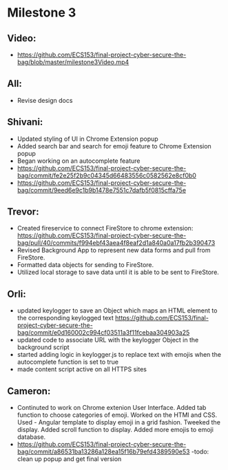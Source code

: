 # Milestone 3
## Video:
- https://github.com/ECS153/final-project-cyber-secure-the-bag/blob/master/milestone3Video.mp4

## All:
- Revise design docs

## Shivani:
- Updated styling of UI in Chrome Extension popup
- Added search bar and search for emoji feature to Chrome Extension popup
- Began working on an autocomplete feature
- https://github.com/ECS153/final-project-cyber-secure-the-bag/commit/fe2e25f2b9c04345d66483556c0582562e8cf0b0
- https://github.com/ECS153/final-project-cyber-secure-the-bag/commit/9eed6e9c1b9b1478e7551c7dafb5f0815cffa75e


## Trevor:
- Created fireservice to connect FireStore to chrome extension: https://github.com/ECS153/final-project-cyber-secure-the-bag/pull/40/commits/f994ebf43aea4f8eaf2d1a840a0a17fb2b390473
- Revised Background App to represent new data forms and pull from FireStore.
- Formatted data objects for sending to FireStore.
- Utilized local storage to save data until it is able to be sent to FireStore.


## Orli:
- updated keylogger to save an Object which maps an HTML element to the corresponding keylogged text  https://github.com/ECS153/final-project-cyber-secure-the-bag/commit/e0d160002c994cf03511a3f11fcebaa304903a25
- updated code to associate URL with the keylogger Object in the background script 
- started adding logic in keylogger.js to replace text with emojis when the autocomplete function is set to true
- made content script active on all HTTPS sites


## Cameron:
- Continuted to work on Chrome extenion User Interface. Added tab function to choose categories of emoji. Worked on the HTMl and CSS. Used - Angular template to display emoji in a grid fashion. Tweeked the display. Added scroll function to display. Added more emojis to emoji database. 
- https://github.com/ECS153/final-project-cyber-secure-the-bag/commit/a86531ba13286a128ea15f16b79efd4389590e53
-todo: clean up popup and get final version
